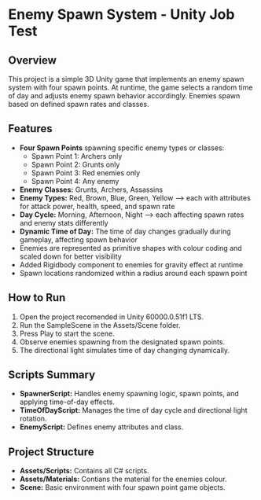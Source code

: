 # Enemy Spawn System - Unity Job Test

## Overview
This project is a simple 3D Unity game that implements an enemy spawn system with four spawn points. At runtime, the game selects a random time of day and adjusts enemy spawn behavior accordingly. Enemies spawn based on defined spawn rates and classes.

## Features
- **Four Spawn Points** spawning specific enemy types or classes:
  - Spawn Point 1: Archers only
  - Spawn Point 2: Grunts only
  - Spawn Point 3: Red enemies only
  - Spawn Point 4: Any enemy
- **Enemy Classes:** Grunts, Archers, Assassins
- **Enemy Types:** Red, Brown, Blue, Green, Yellow --> each with attributes for attack power, health, speed, and spawn rate
- **Day Cycle:** Morning, Afternoon, Night --> each affecting spawn rates and enemy stats differently
- **Dynamic Time of Day:** The time of day changes gradually during gameplay, affecting spawn behavior
- Enemies are represented as primitive shapes with colour coding and scaled down for better visibility
- Added Rigidbody component to enemies for gravity effect at runtime
- Spawn locations randomized within a radius around each spawn point

## How to Run
1. Open the project recomended in Unity 60000.0.51f1 LTS.
2. Run the SampleScene in the Assets/Scene folder.
3. Press Play to start the scene.
4. Observe enemies spawning from the designated spawn points.
5. The directional light simulates time of day changing dynamically.

## Scripts Summary
- **SpawnerScript:** Handles enemy spawning logic, spawn points, and applying time-of-day effects.
- **TimeOfDayScript:** Manages the time of day cycle and directional light rotation.
- **EnemyScript:** Defines enemy attributes and class.

## Project Structure
- **Assets/Scripts:** Contains all C# scripts.
- **Assets/Materials:** Contians the material for the enemies colour.
- **Scene:** Basic environment with four spawn point game objects.

